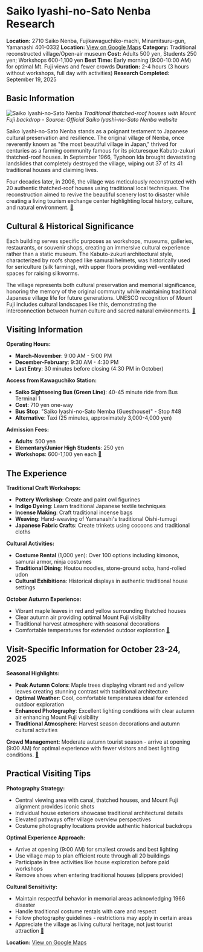 # Saiko Iyashi-no-Sato Nenba Research

**Location:** 2710 Saiko Nenba, Fujikawaguchiko-machi, Minamitsuru-gun, Yamanashi 401-0332
**Location:** [View on Google Maps](https://maps.google.com/maps?q=35.5050023,138.6614772)
**Category:** Traditional reconstructed village/Open-air museum
**Cost:** Adults 500 yen, Students 250 yen; Workshops 600-1,100 yen
**Best Time:** Early morning (9:00-10:00 AM) for optimal Mt. Fuji views and fewer crowds
**Duration:** 2-4 hours (3 hours without workshops, full day with activities)
**Research Completed:** September 19, 2025

## Basic Information

![Saiko Iyashi-no-Sato Nenba](https://saikoiyashinosatonenba.jp/wp-content/uploads/2020/12/DSC3030-1024x512.jpg)
*Traditional thatched-roof houses with Mount Fuji backdrop - Source: Official Saiko Iyashi-no-Sato Nenba website*

Saiko Iyashi-no-Sato Nenba stands as a poignant testament to Japanese cultural preservation and resilience. The original village of Nenba, once reverently known as "the most beautiful village in Japan," thrived for centuries as a farming community famous for its picturesque Kabuto-zukuri thatched-roof houses. In September 1966, Typhoon Ida brought devastating landslides that completely destroyed the village, wiping out 37 of its 41 traditional houses and claiming lives.

Four decades later, in 2006, the village was meticulously reconstructed with 20 authentic thatched-roof houses using traditional local techniques. The reconstruction aimed to revive the beautiful scenery lost to disaster while creating a living tourism exchange center highlighting local history, culture, and natural environment. [🔗](https://saikoiyashinosatonenba.jp/en/)

## Cultural & Historical Significance

Each building serves specific purposes as workshops, museums, galleries, restaurants, or souvenir shops, creating an immersive cultural experience rather than a static museum. The Kabuto-zukuri architectural style, characterized by roofs shaped like samurai helmets, was historically used for sericulture (silk farming), with upper floors providing well-ventilated spaces for raising silkworms.

The village represents both cultural preservation and memorial significance, honoring the memory of the original community while maintaining traditional Japanese village life for future generations. UNESCO recognition of Mount Fuji includes cultural landscapes like this, demonstrating the interconnection between human culture and sacred natural environments. [🔗](https://www.japan-guide.com/e/e6923.html)

## Visiting Information

**Operating Hours:**
- **March-November**: 9:00 AM - 5:00 PM
- **December-February**: 9:30 AM - 4:30 PM
- **Last Entry**: 30 minutes before closing (4:30 PM in October)

**Access from Kawaguchiko Station:**
- **Saiko Sightseeing Bus (Green Line)**: 40-45 minute ride from Bus Terminal 1
- **Cost**: 710 yen one-way
- **Bus Stop**: "Saiko Iyashi-no-Sato Nemba (Guesthouse)" - Stop #48
- **Alternative**: Taxi (25 minutes, approximately 3,000-4,000 yen)

**Admission Fees:**
- **Adults**: 500 yen
- **Elementary/Junior High Students**: 250 yen
- **Workshops**: 600-1,100 yen each [🔗](https://www.accessible-japan.com/places/japan/yamanashi/fujikawaguchiko/attractions/saiko-iyashi-no-sato-nenba/)

## The Experience

**Traditional Craft Workshops:**
- **Pottery Workshop**: Create and paint owl figurines
- **Indigo Dyeing**: Learn traditional Japanese textile techniques
- **Incense Making**: Craft traditional incense bags
- **Weaving**: Hand-weaving of Yamanashi's traditional Oishi-tumugi
- **Japanese Fabric Crafts**: Create trinkets using cocoons and traditional cloths

**Cultural Activities:**
- **Costume Rental** (1,000 yen): Over 100 options including kimonos, samurai armor, ninja costumes
- **Traditional Dining**: Houtou noodles, stone-ground soba, hand-rolled udon
- **Cultural Exhibitions**: Historical displays in authentic traditional house settings

**October Autumn Experience:**
- Vibrant maple leaves in red and yellow surrounding thatched houses
- Clear autumn air providing optimal Mount Fuji visibility
- Traditional harvest atmosphere with seasonal decorations
- Comfortable temperatures for extended outdoor exploration [🔗](https://www.travelyesplease.com/travel-blog-saiko-iyashi-no-sato-nenba/)

## Visit-Specific Information for October 23-24, 2025

**Seasonal Highlights:**
- **Peak Autumn Colors**: Maple trees displaying vibrant red and yellow leaves creating stunning contrast with traditional architecture
- **Optimal Weather**: Cool, comfortable temperatures ideal for extended outdoor exploration
- **Enhanced Photography**: Excellent lighting conditions with clear autumn air enhancing Mount Fuji visibility
- **Traditional Atmosphere**: Harvest season decorations and autumn cultural activities

**Crowd Management**: Moderate autumn tourist season - arrive at opening (9:00 AM) for optimal experience with fewer visitors and best lighting conditions. [🔗](https://saikoiyashinosatonenba.jp/en/)

## Practical Visiting Tips

**Photography Strategy:**
- Central viewing area with canal, thatched houses, and Mount Fuji alignment provides iconic shots
- Individual house exteriors showcase traditional architectural details
- Elevated pathways offer village overview perspectives
- Costume photography locations provide authentic historical backdrops

**Optimal Experience Approach:**
- Arrive at opening (9:00 AM) for smallest crowds and best lighting
- Use village map to plan efficient route through all 20 buildings
- Participate in free activities like house exploration before paid workshops
- Remove shoes when entering traditional houses (slippers provided)

**Cultural Sensitivity:**
- Maintain respectful behavior in memorial areas acknowledging 1966 disaster
- Handle traditional costume rentals with care and respect
- Follow photography guidelines - restrictions may apply in certain areas
- Appreciate the village as living cultural heritage, not just tourist attraction [🔗](https://www.tripadvisor.com/Attraction_Review-g1165976-d1886940-Reviews-Saiko_Iyashi_no_Sato_Nemba-Fujikawaguchiko_machi_Minamitsuru_gun_Yamanashi_Prefe.html)

**Location:** [View on Google Maps](https://www.google.com/maps/place/2710+Saiko+Nenba,+Fujikawaguchiko,+Minamitsuru+District,+Yamanashi+401-0332,+Japan)

